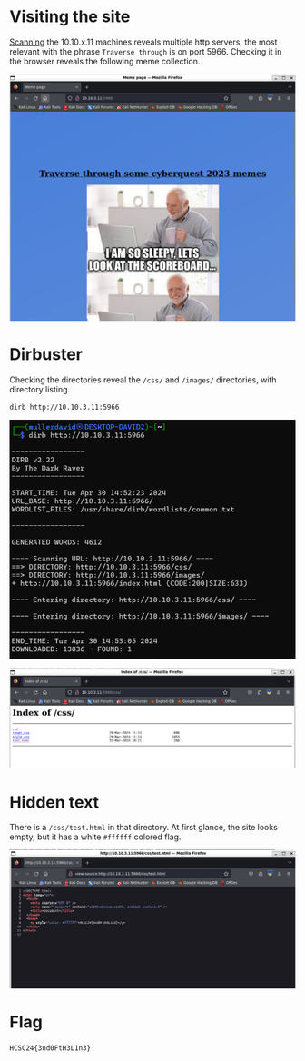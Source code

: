 # Visiting the site

[Scanning](../Scans/WRITEUP.md) the 10.10.x.11 machines reveals multiple http servers, the most relevant with the phrase `Traverse through` is on port 5966. Checking it in the browser reveals the following meme collection.

![](screenshots/1.png)

# Dirbuster

Checking the directories reveal the `/css/` and `/images/` directories, with directory listing.

```bash
dirb http://10.10.3.11:5966
```

![](screenshots/2.png)

![](screenshots/3.png)

# Hidden text

There is a `/css/test.html` in that directory. At first glance, the site looks empty, but it has a white `#ffffff` colored flag.

![](screenshots/4.png)

# Flag
`HCSC24{3nd0FtH3L1n3}`